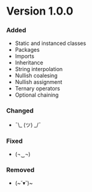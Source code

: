 # Version 1.0.0
### Added  
- Static and instanced classes
- Packages
- Imports
- Inheritance
- String interpolation
- Nullish coalesing
- Nullish assignment
- Ternary operators
- Optional chaining

### Changed  
- ¯\\_ (ツ) _/¯

### Fixed  
- (¬‿¬)

### Removed  
- (~˘▾˘)~